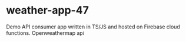 # weather-app-47
Demo API consumer app written in TS/JS and hosted on Firebase cloud functions.
Openweathermap api
